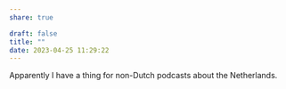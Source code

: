```yaml
---
share: true

draft: false
title: ""
date: 2023-04-25 11:29:22
---
```


Apparently I have a thing for non-Dutch podcasts about the Netherlands.
